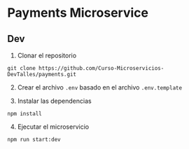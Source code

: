 # Payments Microservice

## Dev

1. Clonar el repositorio

```
git clone https://github.com/Curso-Microservicios-DevTalles/payments.git
```

2. Crear el archivo `.env` basado en el archivo `.env.template`

3. Instalar las dependencias

```
npm install
```

4. Ejecutar el microservicio

```
npm run start:dev
```
